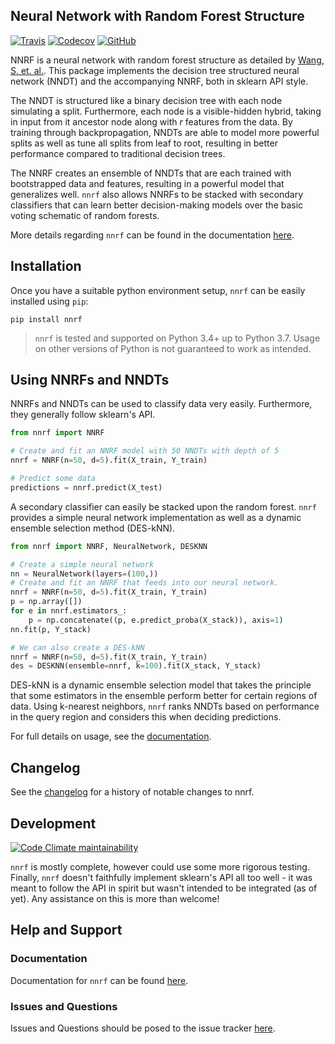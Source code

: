 ## Neural Network with Random Forest Structure

[![Travis](https://flat.badgen.net/travis/paradoxysm/nnrf?label=build)](https://travis-ci.com/paradoxysm/nnrf)
[![Codecov](https://flat.badgen.net/codecov/c/github/paradoxysm/nnrf?label=coverage)](https://codecov.io/gh/paradoxysm/nnrf)
[![GitHub](https://flat.badgen.net/github/license/paradoxysm/nnrf)](https://github.com/paradoxysm/nnrf/blob/master/LICENSE)

NNRF is a neural network with random forest structure as detailed by [Wang, S. et. al.](https://pdfs.semanticscholar.org/c0b1/2e04be429e70c0303215a3df21f5c5843052.pdf). This package implements the decision tree structured neural network (NNDT) and the accompanying NNRF, both in sklearn API style.

The NNDT is structured like a binary decision tree with each node simulating a split. Furthermore, each node is a visible-hidden hybrid, taking in input from it ancestor node along with *r* features from the data. By training through backpropagation, NNDTs are able to model more powerful splits as well as tune all splits from leaf to root, resulting in better performance compared to traditional decision trees.

The NNRF creates an ensemble of NNDTs that are each trained with bootstrapped data and features, resulting in a powerful model that generalizes well. `nnrf` also allows NNRFs to be stacked with secondary classifiers that can learn better decision-making models over the basic voting schematic of random forests.

More details regarding `nnrf` can be found in the documentation [here](https://github.com/paradoxysm/nnrf/tree/master/doc).

## Installation

Once you have a suitable python environment setup, `nnrf` can be easily installed using `pip`:
```
pip install nnrf
```
> `nnrf` is tested and supported on Python 3.4+ up to Python 3.7. Usage on other versions of Python is not guaranteed to work as intended.

## Using NNRFs and NNDTs

NNRFs and NNDTs can be used to classify data very easily. Furthermore, they generally follow sklearn's API.

```python
from nnrf import NNRF

# Create and fit an NNRF model with 50 NNDTs with depth of 5
nnrf = NNRF(n=50, d=5).fit(X_train, Y_train)

# Predict some data
predictions = nnrf.predict(X_test)
```

A secondary classifier can easily be stacked upon the random forest. `nnrf` provides a simple neural network implementation as well as a dynamic ensemble selection method (DES-kNN).

```python
from nnrf import NNRF, NeuralNetwork, DESKNN

# Create a simple neural network
nn = NeuralNetwork(layers=(100,))
# Create and fit an NNRF that feeds into our neural network.
nnrf = NNRF(n=50, d=5).fit(X_train, Y_train)
p = np.array([])
for e in nnrf.estimators_:
	p = np.concatenate((p, e.predict_proba(X_stack)), axis=1)
nn.fit(p, Y_stack)

# We can also create a DES-kNN
nnrf = NNRF(n=50, d=5).fit(X_train, Y_train)
des = DESKNN(ensemble=nnrf, k=100).fit(X_stack, Y_stack)
```

DES-kNN is a dynamic ensemble selection model that takes the principle that some estimators in the ensemble perform better for certain regions of data. Using k-nearest neighbors, `nnrf` ranks NNDTs based on performance in the query region and considers this when deciding predictions.

For full details on usage, see the [documentation](https://github.com/paradoxysm/nnrf/tree/master/doc).

## Changelog

See the [changelog](https://github.com/paradoxysm/nnrf/blob/master/CHANGES.md) for a history of notable changes to nnrf.

## Development

[![Code Climate maintainability](https://img.shields.io/codeclimate/maintainability-percentage/paradoxysm/nnrf?style=flat-square)](https://codeclimate.com/github/paradoxysm/nnrf/maintainability)

`nnrf` is mostly complete, however could use some more rigorous testing.
Finally, `nnrf` doesn't faithfully implement sklearn's API all too well - it was meant to follow the API in spirit but wasn't intended to be integrated (as of yet). Any assistance on this is more than welcome!

## Help and Support

### Documentation

Documentation for `nnrf` can be found [here](https://github.com/paradoxysm/nnrf/tree/master/doc).

### Issues and Questions

Issues and Questions should be posed to the issue tracker [here](https://github.com/paradoxysm/nnrf/issues).
